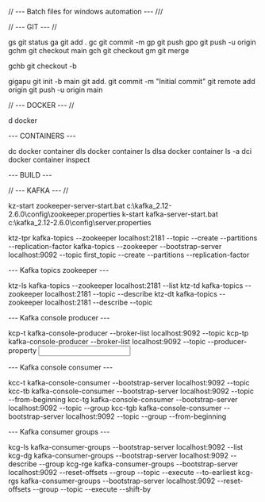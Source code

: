 // --- Batch files for windows automation --- ///

// --- GIT --- //

gs      git status
ga	    git add .
gc	    git commit -m <message>
gp	    git push
gpo	    git push -u origin <branch>
gchm	git checkout main
gch	    git checkout <branch>
gm	    git merge <branch>
	
gchb	git checkout -b <branch>

gigapu	git init -b main
	    git add.
	    git commit -m "Initial commit"
	    git remote add origin <repo url>
	    git push -u origin main


 // --- DOCKER	--- //

d	docker

  --- CONTAINERS ---

dc	    docker container
dls	    docker container ls
dlsa	docker container ls -a
dci	    docker container inspect <name>

  --- BUILD ---

// --- KAFKA --- //

kz-start	zookeeper-server-start.bat c:\kafka_2.12-2.6.0\config\zookeeper.properties
k-start	    kafka-server-start.bat c:\kafka_2.12-2.6.0\config\server.properties
	
ktz-tpr	    kafka-topics --zookeeper localhost:2181 --topic <name> --create --partitions <number> --replication-factor <number>
	        kafka-topics --zookeeper --bootstrap-server localhost:9092 --topic first_topic --create --partitions <number> --replication-factor <number>

  --- Kafka topics zookeeper ---

ktz-ls	    kafka-topics --zookeeper localhost:2181 --list
ktz-td	    kafka-topics --zookeeper localhost:2181 --topic <name> --describe
ktz-dt	    kafka-topics --zookeeper localhost:2181 --describe --topic <name>

  --- Kafka console producer ---

kcp-t	    kafka-console-producer --broker-list localhost:9092 --topic <name>
kcp-tp	    kafka-console-producer --broker-list localhost:9092 --topic <name> --producer-property <input>

  --- Kafka console consumer ---

kcc-t	    kafka-console-consumer --bootstrap-server localhost:9092 --topic <name>
kcc-tb	    kafka-console-consumer --bootstrap-server localhost:9092 --topic <name> --from-beginning
kcc-tg	    kafka-console-consumer --bootstrap-server localhost:9092 --topic <name> --group <name>
kcc-tgb	    kafka-console-consumer --bootstrap-server localhost:9092 --topic <name> --group <name> --from-beginning

  --- Kafka consumer groups ---

kcg-ls	    kafka-consumer-groups --bootstrap-server localhost:9092 --list
kcg-dg	    kafka-consumer-groups --bootstrap-server localhost:9092 --describe --group <name>
kcg-rge	    kafka-consumer-groups --bootstrap-server localhost:9092 --reset-offsets --group <name> --topic <name> --execute --to-earliest
kcg-rgs	    kafka-consumer-groups --bootstrap-server localhost:9092 --reset-offsets --group <name> --topic <name> --execute --shift-by <number>


